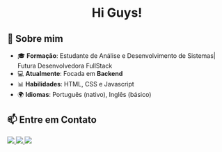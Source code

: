 <!-- README.md para o GitHub Profile -->

<h1 align="center"> Hi Guys! </h1>

## 🚀 Sobre mim

- 🎓 **Formação**: Estudante de Análise e Desenvolvimento de Sistemas| Futura Desenvolvedora FullStack
- 💻 **Atualmente**: Focada em **Backend**
- 📊 **Habilidades**: HTML, CSS e Javascript
- 🌍 **Idiomas**: Português (nativo), Inglês (básico)


## 📫 Entre em Contato
<p>
  <a href="https://www.linkedin.com/in/leeh-cavalcante-5313881b3/" target="_blank">
    <img src="https://img.shields.io/badge/LinkedIn-blue?style=for-the-badge&logo=linkedin&logoColor=white">
  </a>
  <a href="liliannoguei001@gmail.com">
    <img src="https://img.shields.io/badge/Email-D14836?style=for-the-badge&logo=gmail&logoColor=white">
  </a>
  <a href="https://www.instagram.com/leh_cavalcanteofc/" target="_blank"><img loading="lazy" src="https://img.shields.io/badge/-Instagram-%23E4405F?style=for-the-badge&logo=instagram&logoColor=white" target="_blank"></a>
</p>
